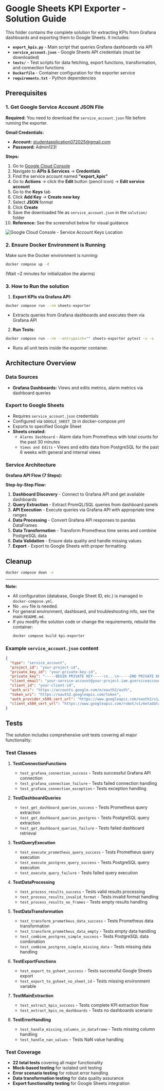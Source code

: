 # Google Sheets KPI Exporter - Solution Guide

This folder contains the complete solution for extracting KPIs from Grafana dashboards and exporting them to Google Sheets. It includes:

- **`export_kpis.py`** - Main script that queries Grafana dashboards via API
- **`service_account.json`** - Google Sheets API credentials (must be downloaded)
- **`tests/`** - Test scripts for data fetching, export functions, transformation, and connection functions
- **`Dockerfile`** - Container configuration for the exporter service
- **`requirements.txt`** - Python dependencies

## Prerequisites

### 1. Get Google Service Account JSON File

**Required:** You need to download the `service_account.json` file before running the exporter.

**Gmail Credentials:**
- **Account:** studentapplication072025@gmail.com
- **Password:** Admin123!

**Steps:**
1. Go to [Google Cloud Console](https://console.cloud.google.com/)
2. Navigate to **APIs & Services** → **Credentials**
3. Find the service account named **"export_kpis"**
4. Go to **Actions** → click the **Edit** button (pencil icon) → **Edit service account**
5. Go to the **Keys** tab
6. Click **Add Key** → **Create new key**
7. Select **JSON** format
8. Click **Create**
9. Save the downloaded file as `service_account.json` in the `solution/` folder
10. **Reference:** See the screenshot below for visual guidance

![Google Cloud Console - Service Account Keys Location](console_credentials.png)

### 2. Ensure Docker Environment is Running

Make sure the Docker environment is running:

```bash
docker compose up -d
```
(Wait ~2 minutes for initialization the alarms)

### 3. How to Run the solution

1. **Export KPIs via Grafana API:**
  ```bash
  docker compose run --rm sheets-exporter
  ```
- Extracts queries from Grafana dashboards and executes them via Grafana API

2. **Run Tests:**
  ```bash
  docker compose run --rm --entrypoint="" sheets-exporter pytest -v -s
  ```
- Runs all unit tests inside the exporter container.

## Architecture Overview

### Data Sources
- **Grafana Dashboards:** Views and edits metrics, alarm metrics via dashboard queries

### Export to Google Sheets

   - Requires `service_account.json` credentials
   - Configured via `GOOGLE_SHEET_ID` in docker-compose.yml
   - Exports to specified Google Sheet
   - **Sheets created:**
     - `Alarms Dashboard` - Alarm data from Prometheus with total counts for the past 30 minutes
     - `Views and Edits` - Views and edits data from PostgreSQL for the past 6 weeks with general and internal views


### Service Architecture

**Grafana API Flow (7 Steps):**

**Step-by-Step Flow:**
1. **Dashboard Discovery** - Connect to Grafana API and get available dashboards
2. **Query Extraction** - Extract PromQL/SQL queries from dashboard panels
3. **API Execution** - Execute queries via Grafana API with appropriate time ranges
4. **Data Processing** - Convert Grafana API responses to pandas DataFrames
5. **Data Transformation** - Transform Prometheus time series and combine PostgreSQL data
6. **Data Validation** - Ensure data quality and handle missing values
7. **Export** - Export to Google Sheets with proper formatting

## Cleanup

```bash
docker compose down -v
```

---

**Note:**
- All configuration (database, Google Sheet ID, etc.) is managed in `docker-compose.yml`.
- No `.env` file is needed.
- For general environment, dashboard, and troubleshooting info, see the main `README.md`.
- If you modify the solution code or change the requirements, rebuild the container:
   ```bash
   docker compose build kpi-exporter
   ```

### Example `service_account.json` content
```json
{
  "type": "service_account",
  "project_id": "your-project-id",
  "private_key_id": "your-private-key-id",
  "private_key": "-----BEGIN PRIVATE KEY-----\n...\n-----END PRIVATE KEY-----\n",
  "client_email": "your-service-account@your-project.iam.gserviceaccount.com",
  "client_id": "your-client-id",
  "auth_uri": "https://accounts.google.com/o/oauth2/auth",
  "token_uri": "https://oauth2.googleapis.com/token",
  "auth_provider_x509_cert_url": "https://www.googleapis.com/oauth2/v1/certs",
  "client_x509_cert_url": "https://www.googleapis.com/robot/v1/metadata/x509/your-service-account%40your-project.iam.gserviceaccount.com"
}
```

## Tests

The solution includes comprehensive unit tests covering all major functionality:

### Test Classes

1. **TestConnectionFunctions**
   - `test_grafana_connection_success` - Tests successful Grafana API connection
   - `test_grafana_connection_failure` - Tests failed connection handling
   - `test_grafana_connection_exception` - Tests exception handling

2. **TestDashboardQueries**
   - `test_get_dashboard_queries_success` - Tests Prometheus query extraction
   - `test_get_dashboard_queries_postgres` - Tests PostgreSQL query extraction
   - `test_get_dashboard_queries_failure` - Tests failed dashboard retrieval

3. **TestQueryExecution**
   - `test_execute_prometheus_query_success` - Tests Prometheus query execution
   - `test_execute_postgres_query_success` - Tests PostgreSQL query execution
   - `test_execute_query_failure` - Tests failed query execution

4. **TestDataProcessing**
   - `test_process_results_success` - Tests valid results processing
   - `test_process_results_invalid_format` - Tests invalid format handling
   - `test_process_results_no_frames` - Tests empty results handling

5. **TestDataTransformation**
   - `test_transform_prometheus_data_success` - Tests Prometheus data transformation
   - `test_transform_prometheus_data_empty` - Tests empty data handling
   - `test_combine_postgres_simple_success` - Tests PostgreSQL data combination
   - `test_combine_postgres_simple_missing_data` - Tests missing data handling

6. **TestExportFunctions**
   - `test_export_to_gsheet_success` - Tests successful Google Sheets export
   - `test_export_to_gsheet_no_sheet_id` - Tests missing environment variable

7. **TestMainExtraction**
   - `test_extract_kpis_success` - Tests complete KPI extraction flow
   - `test_extract_kpis_no_dashboards` - Tests no dashboards scenario

8. **TestErrorHandling**
   - `test_handle_missing_columns_in_dataframe` - Tests missing column handling
   - `test_handle_nan_values` - Tests NaN value handling

### Test Coverage
- **22 total tests** covering all major functionality
- **Mock-based testing** for isolated unit testing
- **Error scenario testing** for robust error handling
- **Data transformation testing** for data quality assurance
- **Export functionality testing** for Google Sheets integration